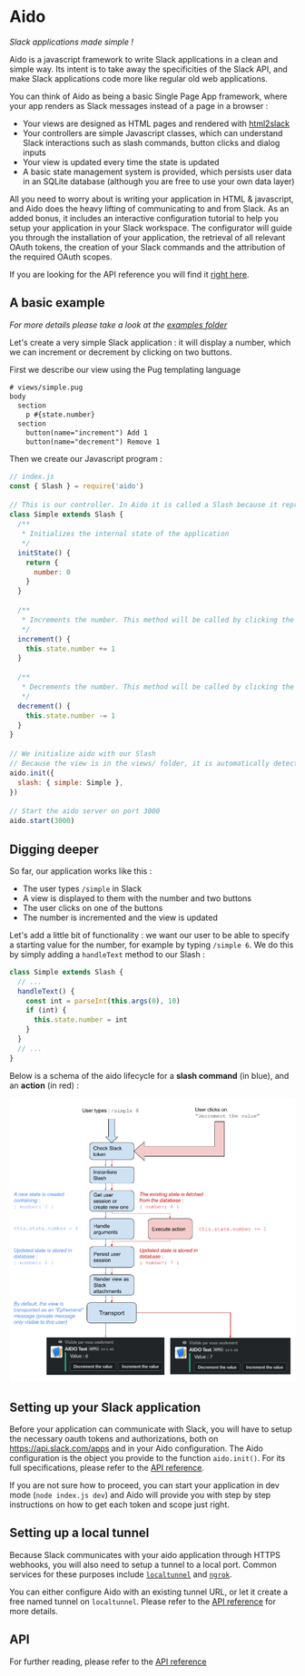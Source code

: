 # Aido

_Slack applications made simple !_

Aido is a javascript framework to write Slack applications in a clean and simple way. Its intent is to take away the specificities of the Slack API, and make Slack applications code more like regular old web applications.

You can think of Aido as being a basic Single Page App framework, where your app renders as Slack messages instead of a page in a browser :

- Your views are designed as HTML pages and rendered with [html2slack](https://www.npmjs.com/package/html2slack)
- Your controllers are simple Javascript classes, which can understand Slack interactions such as slash commands, button clicks and dialog inputs
- Your view is updated every time the state is updated
- A basic state management system is provided, which persists user data in an SQLite database (although you are free to use your own data layer)

All you need to worry about is writing your application in HTML & javascript, and Aido does the heavy lifting of communicating to and from Slack. As an added bonus, it includes an interactive configuration tutorial to help you setup your application in your Slack workspace. The configurator will guide you through the installation of your application, the retrieval of all relevant OAuth tokens, the creation of your Slack commands and the attribution of the required OAuth scopes.

If you are looking for the API reference you will find it [right here](docs/API.md).

## A basic example

_For more details please take a look at the [examples folder](/examples)_

Let's create a very simple Slack application : it will display a number, which we can increment or decrement by clicking on two buttons.

First we describe our view using the Pug templating language
```pug
# views/simple.pug
body
  section
    p #{state.number}
  section
    button(name="increment") Add 1
    button(name="decrement") Remove 1
```

Then we create our Javascript program :
```javascript
// index.js
const { Slash } = require('aido')

// This is our controller. In Aido it is called a Slash because it represents one slash command on the Slack workspace
class Simple extends Slash {
  /**
   * Initializes the internal state of the application
   */
  initState() {
    return {
      number: 0
    }
  }

  /**
   * Increments the number. This method will be called by clicking the first button.
   */
  increment() {
    this.state.number += 1
  }

  /**
   * Decrements the number. This method will be called by clicking the second button.
   */
  decrement() {
    this.state.number -= 1
  }
}

// We initialize aido with our Slash
// Because the view is in the views/ folder, it is automatically detected
aido.init({
  slash: { simple: Simple },
})

// Start the aido server on port 3000
aido.start(3000)
```

## Digging deeper

So far, our application works like this :

- The user types `/simple` in Slack
- A view is displayed to them with the number and two buttons
- The user clicks on one of the buttons
- The number is incremented and the view is updated

Let's add a little bit of functionality : we want our user to be able to specify a starting value for the number, for example by typing `/simple 6`. We do this by simply adding a `handleText` method to our Slash :

```javascript
class Simple extends Slash {
  // ...
  handleText() {
    const int = parseInt(this.args(0), 10)
    if (int) {
      this.state.number = int
    }
  }
  // ...
}
```

Below is a schema of the aido lifecycle for a **slash command** (in blue), and an **action** (in red) :

![Aido lifecycle](docs/assets/aido-lifecycle.png)

## Setting up your Slack application

Before your application can communicate with Slack, you will have to setup the necessary oauth tokens and authorizations, both on https://api.slack.com/apps and in your Aido configuration. The Aido configuration is the object you provide to the function `aido.init()`. For its full specifications, please refer to the [API reference](docs/API.md).

If you are not sure how to proceed, you can start your application in dev mode (`node index.js dev`) and Aido will provide you with step by step instructions on how to get each token and scope just right.

## Setting up a local tunnel

Because Slack communicates with your aido application through HTTPS webhooks, you will also need to setup a tunnel to a local port. Common services for these purposes include [`localtunnel`](https://localtunnel.github.io/www/) and [`ngrok`](https://ngrok.com/).

You can either configure Aido with an existing tunnel URL, or let it create a free named tunnel on `localtunnel`. Please refer to the [API reference](docs/API.md) for more details.

## API

For further reading, please refer to the [API reference](docs/API.md)
